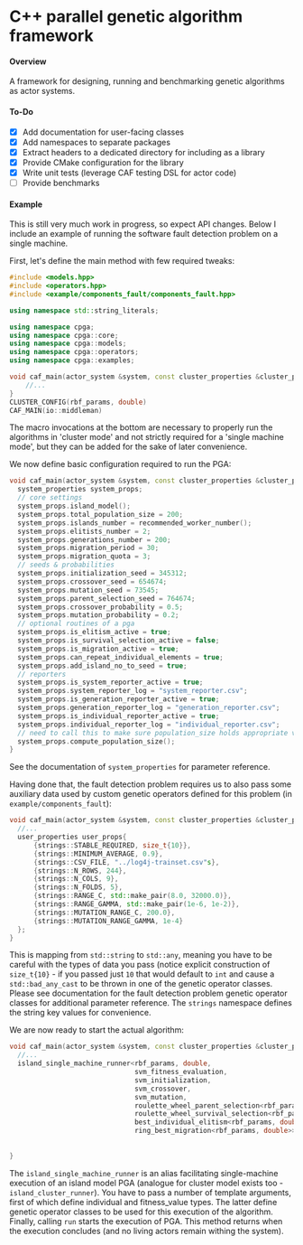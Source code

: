 # C++ parallel genetic algorithm framework

#### Overview

A framework for designing, running and benchmarking genetic algorithms as actor systems.

#### To-Do

- [x] Add documentation for user-facing classes
- [X] Add namespaces to separate packages
- [X] Extract headers to a dedicated directory for including as a library
- [X] Provide CMake configuration for the library
- [X] Write unit tests (leverage CAF testing DSL for actor code)
- [ ] Provide benchmarks

#### Example

This is still very much work in progress, so expect API changes.
Below I include an example of running the software fault detection problem on a single machine.

First, let's define the main method with few required tweaks:
```cpp
#include <models.hpp>
#include <operators.hpp>
#include <example/components_fault/components_fault.hpp>

using namespace std::string_literals;

using namespace cpga;
using namespace cpga::core;
using namespace cpga::models;
using namespace cpga::operators;
using namespace cpga::examples;

void caf_main(actor_system &system, const cluster_properties &cluster_props) {
    //...
}
CLUSTER_CONFIG(rbf_params, double)
CAF_MAIN(io::middleman)
```
The macro invocations at the bottom are necessary to properly run the algorithms in 'cluster mode' and not strictly required
for a 'single machine mode', but they can be added for the sake of later convenience.

We now define basic configuration required to run the PGA:
```cpp
void caf_main(actor_system &system, const cluster_properties &cluster_props) {
  system_properties system_props;
  // core settings
  system_props.island_model();
  system_props.total_population_size = 200;
  system_props.islands_number = recommended_worker_number();
  system_props.elitists_number = 2;
  system_props.generations_number = 200;
  system_props.migration_period = 30;
  system_props.migration_quota = 3;
  // seeds & probabilities
  system_props.initialization_seed = 345312;
  system_props.crossover_seed = 654674;
  system_props.mutation_seed = 73545;
  system_props.parent_selection_seed = 764674;
  system_props.crossover_probability = 0.5;
  system_props.mutation_probability = 0.2;
  // optional routines of a pga
  system_props.is_elitism_active = true;
  system_props.is_survival_selection_active = false;
  system_props.is_migration_active = true;
  system_props.can_repeat_individual_elements = true;
  system_props.add_island_no_to_seed = true;
  // reporters
  system_props.is_system_reporter_active = true;
  system_props.system_reporter_log = "system_reporter.csv";
  system_props.is_generation_reporter_active = true;
  system_props.generation_reporter_log = "generation_reporter.csv";
  system_props.is_individual_reporter_active = true;
  system_props.individual_reporter_log = "individual_reporter.csv";
  // need to call this to make sure population_size holds appropriate value
  system_props.compute_population_size();
}
```
See the documentation of `system_properties` for parameter reference.

Having done that, the fault detection problem requires us to also pass some
auxiliary data used by custom genetic operators defined for this problem (in `example/components_fault`):
```cpp
void caf_main(actor_system &system, const cluster_properties &cluster_props) {
  //...
  user_properties user_props{
      {strings::STABLE_REQUIRED, size_t{10}},
      {strings::MINIMUM_AVERAGE, 0.9},
      {strings::CSV_FILE, "../log4j-trainset.csv"s},
      {strings::N_ROWS, 244},
      {strings::N_COLS, 9},
      {strings::N_FOLDS, 5},
      {strings::RANGE_C, std::make_pair(8.0, 32000.0)},
      {strings::RANGE_GAMMA, std::make_pair(1e-6, 1e-2)},
      {strings::MUTATION_RANGE_C, 200.0},
      {strings::MUTATION_RANGE_GAMMA, 1e-4}
  };
}
```
This is mapping from `std::string` to `std::any`, meaning you have to be careful with
the types of data you pass (notice explicit construction of `size_t{10}` - if you passed just `10` that
would default to `int` and cause a `std::bad_any_cast` to be thrown in one of the genetic operator classes.
Please see documentation for the fault detection problem genetic operator classes for additional parameter reference.
The `strings` namespace defines the string key values for convenience.

We are now ready to start the actual algorithm:
```cpp
void caf_main(actor_system &system, const cluster_properties &cluster_props) {
  //...
  island_single_machine_runner<rbf_params, double,
                               svm_fitness_evaluation,
                               svm_initialization,
                               svm_crossover,
                               svm_mutation,
                               roulette_wheel_parent_selection<rbf_params, double>,
                               roulette_wheel_survival_selection<rbf_params, double>,
                               best_individual_elitism<rbf_params, double>,
                               ring_best_migration<rbf_params, double>>::run(system,
                                                                             system_props,
                                                                             user_props);
}
```
The `island_single_machine_runner` is an alias facilitating single-machine execution of an island model PGA (analogue for cluster model
exists too - `island_cluster_runner`). You have to pass a number of template arguments, first of which define individual and fitness_value types.
The latter define genetic operator classes to be used for this execution of the algorithm. Finally, calling `run` starts the execution of PGA. This method
returns when the execution concludes (and no living actors remain withing the system).